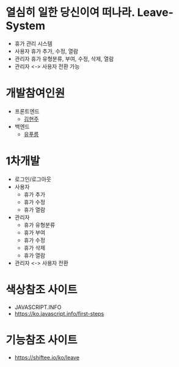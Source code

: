 # 열심히 일한 당신이여 떠나라. Leave-System
- 휴가 관리 시스템
- 사용자 휴가 추가, 수정, 열람 
- 관리자 휴가 유형분류, 부여, 수정, 삭제, 열람
- 관리자 <-> 사용자 전환 가능

# 개발참여인원
- 프론트엔드
  - [김현주](https://github.com/hyunjoogo)
- 백엔드
  - [유푸름](https://github.com/ypr821)
# 1차개발
- 로그인/로그아웃
- 사용자
  - 휴가 추가
  - 휴가 수정
  - 휴가 열람
- 관리자
  - 휴가 유형분류
  - 휴가 부여
  - 휴가 수정
  - 휴가 삭제
  - 휴가 열람
- 관리자 <-> 사용자 전환


# 색상참조 사이트
- JAVASCRIPT.INFO
- https://ko.javascript.info/first-steps

# 기능참조 사이트
- https://shiftee.io/ko/leave
